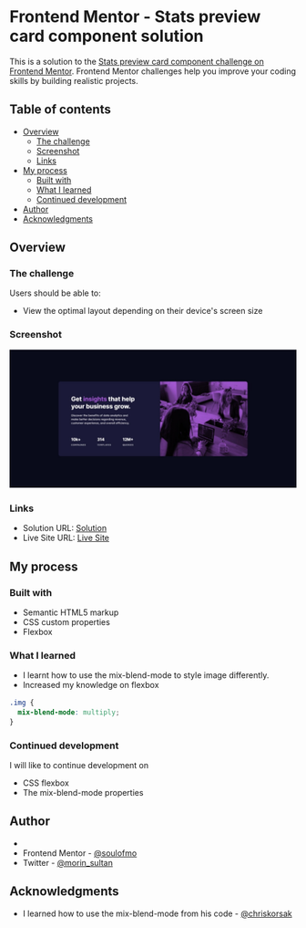 # Frontend Mentor - Stats preview card component solution

This is a solution to the [Stats preview card component challenge on Frontend Mentor](https://www.frontendmentor.io/challenges/stats-preview-card-component-8JqbgoU62). Frontend Mentor challenges help you improve your coding skills by building realistic projects. 

## Table of contents

- [Overview](#overview)
  - [The challenge](#the-challenge)
  - [Screenshot](#screenshot)
  - [Links](#links)
- [My process](#my-process)
  - [Built with](#built-with)
  - [What I learned](#what-i-learned)
  - [Continued development](#continued-development)
- [Author](#author)
- [Acknowledgments](#acknowledgments)


## Overview

### The challenge

Users should be able to:

- View the optimal layout depending on their device's screen size

### Screenshot

![](./design/screenshot.jpeg)

### Links

- Solution URL: [Solution](https://github.com/SoulOfMo/stats-preview-card-component-main.git)
- Live Site URL: [Live Site](soulofmo.github.io/stats-preview-card-component-main/)

## My process

### Built with

- Semantic HTML5 markup
- CSS custom properties
- Flexbox

### What I learned

- I learnt how to use the mix-blend-mode to style image differently.
- Increased my knowledge on flexbox



```css
.img {
  mix-blend-mode: multiply;
}
```


### Continued development
I will like to continue development on 

- CSS flexbox
- The mix-blend-mode properties 

## Author

-
- Frontend Mentor - [@soulofmo](https://www.frontendmentor.io/profile/SoulOfMo)
- Twitter - [@morin_sultan](https://www.twitter.com/morin_sultan)


## Acknowledgments

- I learned how to use the mix-blend-mode from his code - [@chriskorsak](https://www.frontendmentor.io/profile/chriskorsak) 

